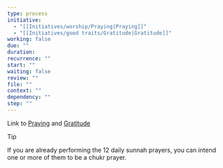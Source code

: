 ```yaml
---
type: process
initiative:
  - "[[Initiatives/worship/Praying|Praying]]"
  - "[[Initiatives/good traits/Gratitude|Gratitude]]"
working: false
due: ""
duration: 
recurrence: ""
start: ""
waiting: false
review: ""
file: ""
context: ""
dependency: ""
step: ""
---
```


Link to [Praying](Initiatives/worship/Praying.md) and [Gratitude](Initiatives/good%20traits/Gratitude.md)

> [!tip]
> 
> 
> If you are already performing the 12 daily sunnah prayers, you can intend one or more of them to be a chukr prayer.
> 

